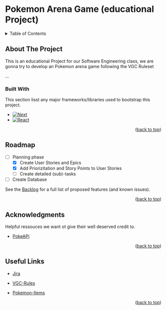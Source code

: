 
<a id="readme-top"></a>

# Pokemon Arena Game (educational Project)

<!-- TABLE OF CONTENTS -->
<details>
  <summary>Table of Contents</summary>
  <ol>
    <li>
      <a href="#about-the-project">About The Project</a>
      <ul>
        <li><a href="#built-with">Built With</a></li>
      </ul>
    </li>
    <li><a href="#roadmap">Roadmap</a></li>
    <li><a href="#acknowledgments">Acknowledgments</a></li>
  </ol>
</details>

<!-- ABOUT THE PROJECT -->
## About The Project

This is an educational Project for our Software Engineering class, we are gonna try to develop an Pokemon arena game following the VGC Ruleset 

...

### Built With

This section lisst any major frameworks/libraries used to bootstrap this project.

* [![Next][Next.js]][Next-url]
* [![React][React.js]][React-url]


<p align="right">(<a href="#readme-top">back to top</a>)</p>

<!-- ROADMAP -->
## Roadmap
- [ ] Planning phase
    - [x] Create User Stories and Epics
    - [x] Add Priorizitation and Story Points to User Stories
    - [ ] Create detailed (sub)-tasks
- [ ] Create Database

See the [Backlog](https://pweg.atlassian.net/jira/software/projects/SCRUM/boards/1/timeline) for a full list of proposed features (and known issues).

<p align="right">(<a href="#readme-top">back to top</a>)</p>

<!-- ACKNOWLEDGMENTS -->
## Acknowledgments

Helpful ressouces we want ot give their well deserved credit to.

* [PokeAPi](https://pokeapi.co/)


<p align="right">(<a href="#readme-top">back to top</a>)</p>

<!-- Useful Links -->
## Useful Links

* [Jira](https://pweg.atlassian.net/jira/software/projects/SCRUM/boards/1/timeline)

* [VGC-Rules](https://victoryroadvgc.com/2024-rules-regulations/)

* [Pokemon-Items](https://www.serebii.net/itemdex/list/)

<p align="right">(<a href="#readme-top">back to top</a>)</p>






[Next.js]: https://img.shields.io/badge/next.js-000000?style=for-the-badge&logo=nextdotjs&logoColor=white
[Next-url]: https://nextjs.org/
[React.js]: https://img.shields.io/badge/React-20232A?style=for-the-badge&logo=react&logoColor=61DAFB
[React-url]: https://reactjs.org/
